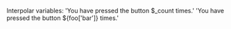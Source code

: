 Interpolar variables:
'You have pressed the button $_count times.'
'You have pressed the button ${foo['bar']} times.'
